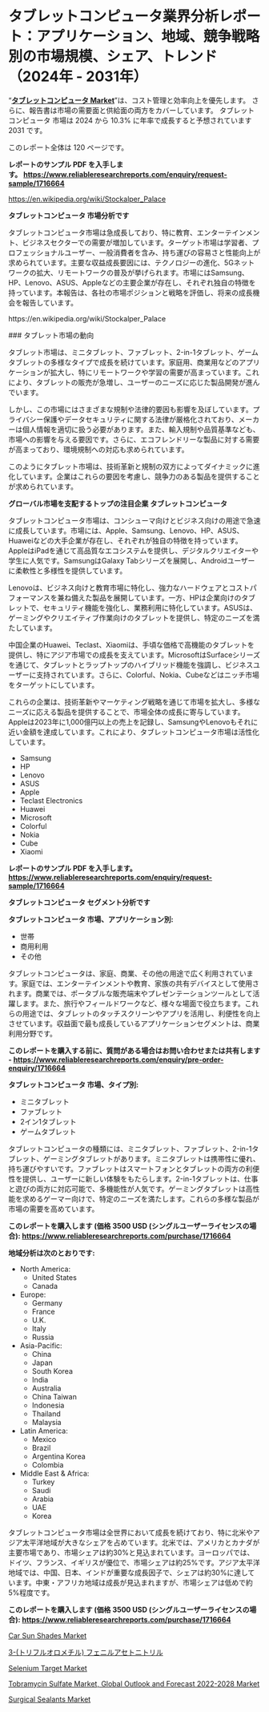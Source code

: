 <p><h1>タブレットコンピュータ業界分析レポート：アプリケーション、地域、競争戦略別の市場規模、シェア、トレンド（2024年 - 2031年）</h1></p><p>&ldquo;<strong><a href="https://www.reliableresearchreports.com/tablet-computers-r1716664">タブレットコンピュータ Market</a></strong>&rdquo;は、コスト管理と効率向上を優先します。 さらに、報告書は市場の需要面と供給面の両方をカバーしています。 タブレットコンピュータ 市場は 2024 から 10.3% に年率で成長すると予想されています2031 です。</p>
<p>このレポート全体は 120 ページです。</p>
<p><strong>レポートのサンプル PDF を入手します。&nbsp;<a href="https://www.reliableresearchreports.com/enquiry/request-sample/1716664">https://www.reliableresearchreports.com/enquiry/request-sample/1716664</a></strong></p>
<p><a href="https://en.wikipedia.org/wiki/Stockalper_Palace">https://en.wikipedia.org/wiki/Stockalper_Palace</a></p>
<p><strong>タブレットコンピュータ 市場分析です</strong></p>
<p><p>タブレットコンピュータ市場は急成長しており、特に教育、エンターテインメント、ビジネスセクターでの需要が増加しています。ターゲット市場は学習者、プロフェッショナルユーザー、一般消費者を含み、持ち運びの容易さと性能向上が求められています。主要な収益成長要因には、テクノロジーの進化、5Gネットワークの拡大、リモートワークの普及が挙げられます。市場にはSamsung、HP、Lenovo、ASUS、Appleなどの主要企業が存在し、それぞれ独自の特徴を持っています。本報告は、各社の市場ポジションと戦略を評価し、将来の成長機会を報告しています。</p></p>
<p>https://en.wikipedia.org/wiki/Stockalper_Palace</p>
<p><p>### タブレット市場の動向</p><p>タブレット市場は、ミニタブレット、ファブレット、2-in-1タブレット、ゲームタブレットの多様なタイプで成長を続けています。家庭用、商業用などのアプリケーションが拡大し、特にリモートワークや学習の需要が高まっています。これにより、タブレットの販売が急増し、ユーザーのニーズに応じた製品開発が進んでいます。</p><p>しかし、この市場にはさまざまな規制や法律的要因も影響を及ぼしています。プライバシー保護やデータセキュリティに関する法律が厳格化されており、メーカーは個人情報を適切に扱う必要があります。また、輸入規制や品質基準なども、市場への影響を与える要因です。さらに、エコフレンドリーな製品に対する需要が高まっており、環境規制への対応も求められています。</p><p>このようにタブレット市場は、技術革新と規制の双方によってダイナミックに進化しています。企業はこれらの要因を考慮し、競争力のある製品を提供することが求められています。</p></p>
<p><strong>グローバル市場を支配するトップの注目企業 タブレットコンピュータ</strong></p>
<p><p>タブレットコンピュータ市場は、コンシューマ向けとビジネス向けの用途で急速に成長しています。市場には、Apple、Samsung、Lenovo、HP、ASUS、Huaweiなどの大手企業が存在し、それぞれが独自の特徴を持っています。AppleはiPadを通じて高品質なエコシステムを提供し、デジタルクリエイターや学生に人気です。SamsungはGalaxy Tabシリーズを展開し、Androidユーザーに柔軟性と多様性を提供しています。</p><p>Lenovoは、ビジネス向けと教育市場に特化し、強力なハードウェアとコストパフォーマンスを兼ね備えた製品を展開しています。一方、HPは企業向けのタブレットで、セキュリティ機能を強化し、業務利用に特化しています。ASUSは、ゲーミングやクリエイティブ作業向けのタブレットを提供し、特定のニーズを満たしています。</p><p>中国企業のHuawei、Teclast、Xiaomiは、手頃な価格で高機能のタブレットを提供し、特にアジア市場での成長を支えています。MicrosoftはSurfaceシリーズを通じて、タブレットとラップトップのハイブリッド機能を強調し、ビジネスユーザーに支持されています。さらに、Colorful、Nokia、Cubeなどはニッチ市場をターゲットにしています。</p><p>これらの企業は、技術革新やマーケティング戦略を通じて市場を拡大し、多様なニーズに応える製品を提供することで、市場全体の成長に寄与しています。Appleは2023年に1,000億円以上の売上を記録し、SamsungやLenovoもそれに近い金額を達成しています。これにより、タブレットコンピュータ市場は活性化しています。</p></p>
<p><ul><li>Samsung</li><li>HP</li><li>Lenovo</li><li>ASUS</li><li>Apple</li><li>Teclast Electronics</li><li>Huawei</li><li>Microsoft</li><li>Colorful</li><li>Nokia</li><li>Cube</li><li>Xiaomi</li></ul></p>
<p><strong>レポートのサンプル PDF を入手します。 <a href="https://www.reliableresearchreports.com/enquiry/request-sample/1716664">https://www.reliableresearchreports.com/enquiry/request-sample/1716664</a></strong></p>
<p><strong>タブレットコンピュータ セグメント分析です</strong></p>
<p><strong>タブレットコンピュータ 市場、アプリケーション別:</strong></p>
<p><ul><li>世帯</li><li>商用利用</li><li>その他</li></ul></p>
<p><p>タブレットコンピュータは、家庭、商業、その他の用途で広く利用されています。家庭では、エンターテインメントや教育、家族の共有デバイスとして使用されます。商業では、ポータブルな販売端末やプレゼンテーションツールとして活躍します。また、旅行やフィールドワークなど、様々な場面で役立ちます。これらの用途では、タブレットのタッチスクリーンやアプリを活用し、利便性を向上させています。収益面で最も成長しているアプリケーションセグメントは、商業利用分野です。</p></p>
<p><strong>このレポートを購入する前に、質問がある場合はお問い合わせまたは共有します - <a href="https://www.reliableresearchreports.com/enquiry/pre-order-enquiry/1716664">https://www.reliableresearchreports.com/enquiry/pre-order-enquiry/1716664</a></strong></p>
<p><strong>タブレットコンピュータ 市場、タイプ別:</strong></p>
<p><ul><li>ミニタブレット</li><li>ファブレット</li><li>2イン1タブレット</li><li>ゲームタブレット</li></ul></p>
<p><p>タブレットコンピュータの種類には、ミニタブレット、ファブレット、2-in-1タブレット、ゲーミングタブレットがあります。ミニタブレットは携帯性に優れ、持ち運びやすいです。ファブレットはスマートフォンとタブレットの両方の利便性を提供し、ユーザーに新しい体験をもたらします。2-in-1タブレットは、仕事と遊びの両方に対応可能で、多機能性が人気です。ゲーミングタブレットは高性能を求めるゲーマー向けで、特定のニーズを満たします。これらの多様な製品が市場の需要を高めています。</p></p>
<p><strong>このレポートを購入します (価格 3500 USD (シングルユーザーライセンスの場合): <a href="https://www.reliableresearchreports.com/purchase/1716664">https://www.reliableresearchreports.com/purchase/1716664</a></strong></p>
<p><strong>地域分析は次のとおりです:</strong></p>
<p><ul>
    <li>
        North America:
        <ul>
            <li>United States</li>
            <li>Canada</li>
        </ul>
    </li>
    <li>
        Europe:
        <ul>
            <li>Germany</li>
            <li>France</li>
            <li>U.K.</li>
            <li>Italy</li>
            <li>Russia</li>
        </ul>
    </li>
    <li>
        Asia-Pacific:
        <ul>
            <li>China</li>
            <li>Japan</li>
            <li>South Korea</li>
            <li>India</li>
            <li>Australia</li>
            <li>China Taiwan</li>
            <li>Indonesia</li>
            <li>Thailand</li>
            <li>Malaysia</li>
        </ul>
    </li>
    <li>
        Latin America:
        <ul>
            <li>Mexico</li>
            <li>Brazil</li>
            <li>Argentina Korea</li>
            <li>Colombia</li>
        </ul>
    </li>
    <li>
        Middle East & Africa:
        <ul>
            <li>Turkey</li>
            <li>Saudi</li>
            <li>Arabia</li>
            <li>UAE</li>
            <li>Korea</li>
        </ul>
    </li>
    </ul></p>
<p><p>タブレットコンピュータ市場は全世界において成長を続けており、特に北米やアジア太平洋地域が大きなシェアを占めています。北米では、アメリカとカナダが主要市場であり、市場シェアは約30%と見込まれています。ヨーロッパでは、ドイツ、フランス、イギリスが優位で、市場シェアは約25%です。アジア太平洋地域では、中国、日本、インドが重要な成長因子で、シェアは約30%に達しています。中東・アフリカ地域は成長が見込まれますが、市場シェアは低めで約5%程度です。</p></p>
<p><strong>このレポートを購入します (価格 3500 USD (シングルユーザーライセンスの場合): <a href="https://www.reliableresearchreports.com/purchase/1716664">https://www.reliableresearchreports.com/purchase/1716664</a></strong></p>
<p><p><a href="https://www.linkedin.com/pulse/why-should-you-invest-car-sun-shades-market-trends-leading-tynre?trackingId=XOIrNRtzRDiK%2B4N6iIK4sQ%3D%3D">Car Sun Shades Market</a></p><p><a href="https://medium.com/@lucilehilll20231/3-trifluoromethyl-phenylacetonitrile-f571cc2be365">3-(トリフルオロメチル) フェニルアセトニトリル</a></p><p><a href="https://medium.com/@caraleeh23/global-perspectives-on-selenium-target-market-trends-and-forecast-2024-2031-d834c339198c">Selenium Target Market</a></p><p><a href="https://github.com/NarcisoFerry/Market-Research-Report-List-1/blob/main/tobramycin-sulfate-market-global-outlook-and-forecast-2022-2028-market.md">Tobramycin Sulfate Market, Global Outlook and Forecast 2022-2028 Market</a></p><p><a href="https://issuu.com/reportprime-2/docs/surgical-sealants-market-size-2030._fbd9fb2f164957">Surgical Sealants Market</a></p></p>